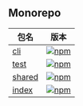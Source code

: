 <!-- Auto ChangeLog by release -->

## Monorepo

[npm-cli-image]: https://img.shields.io/npm/v/@deot/dev-cli.svg
[npm-cli-url]: https://www.npmjs.com/package/@deot/dev-cli

[npm-test-image]: https://img.shields.io/npm/v/@deot/dev-test.svg
[npm-test-url]: https://www.npmjs.com/package/@deot/dev-test

[npm-shared-image]: https://img.shields.io/npm/v/@deot/dev-shared.svg
[npm-shared-url]: https://www.npmjs.com/package/@deot/dev-shared

[npm-image]: https://img.shields.io/npm/v/@deot/dev.svg
[npm-url]: https://www.npmjs.com/package/@deot/dev

| 包名                                     | 版本                                         |
| -------------------------------------- | ------------------------------------------ |
| [cli](packages/cli/CHANGELOG.md)       | [![npm][npm-cli-image]][npm-cli-url]       |
| [test](packages/test/CHANGELOG.md)     | [![npm][npm-test-image]][npm-test-url]     |
| [shared](packages/shared/CHANGELOG.md) | [![npm][npm-shared-image]][npm-shared-url] |
| [index](packages/index/CHANGELOG.md)   | [![npm][npm-image]][npm-url]               |

